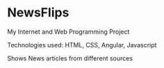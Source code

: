 # NewsFlips
My Internet and Web Programming Project

Technologies used: HTML, CSS, Angular, Javascript

Shows News articles from different sources
